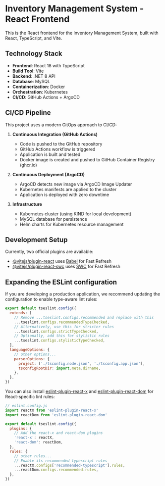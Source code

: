 # Inventory Management System - React Frontend

This is the React frontend for the Inventory Management System, built with React, TypeScript, and Vite.

## Technology Stack

- **Frontend**: React 18 with TypeScript
- **Build Tool**: Vite
- **Backend**: .NET 8 API
- **Database**: MySQL
- **Containerization**: Docker
- **Orchestration**: Kubernetes
- **CI/CD**: GitHub Actions + ArgoCD

## CI/CD Pipeline

This project uses a modern GitOps approach to CI/CD:

1. **Continuous Integration (GitHub Actions)**
   - Code is pushed to the GitHub repository
   - GitHub Actions workflow is triggered
   - Application is built and tested
   - Docker image is created and pushed to GitHub Container Registry (ghcr.io)

2. **Continuous Deployment (ArgoCD)**
   - ArgoCD detects new image via ArgoCD Image Updater
   - Kubernetes manifests are applied to the cluster
   - Application is deployed with zero downtime

3. **Infrastructure**
   - Kubernetes cluster (using KIND for local development)
   - MySQL database for persistence
   - Helm charts for Kubernetes resource management

## Development Setup

Currently, two official plugins are available:

- [@vitejs/plugin-react](https://github.com/vitejs/vite-plugin-react/blob/main/packages/plugin-react) uses [Babel](https://babeljs.io/) for Fast Refresh
- [@vitejs/plugin-react-swc](https://github.com/vitejs/vite-plugin-react/blob/main/packages/plugin-react-swc) uses [SWC](https://swc.rs/) for Fast Refresh

## Expanding the ESLint configuration

If you are developing a production application, we recommend updating the configuration to enable type-aware lint rules:

```js
export default tseslint.config({
  extends: [
    // Remove ...tseslint.configs.recommended and replace with this
    ...tseslint.configs.recommendedTypeChecked,
    // Alternatively, use this for stricter rules
    ...tseslint.configs.strictTypeChecked,
    // Optionally, add this for stylistic rules
    ...tseslint.configs.stylisticTypeChecked,
  ],
  languageOptions: {
    // other options...
    parserOptions: {
      project: ['./tsconfig.node.json', './tsconfig.app.json'],
      tsconfigRootDir: import.meta.dirname,
    },
  },
})
```

You can also install [eslint-plugin-react-x](https://github.com/Rel1cx/eslint-react/tree/main/packages/plugins/eslint-plugin-react-x) and [eslint-plugin-react-dom](https://github.com/Rel1cx/eslint-react/tree/main/packages/plugins/eslint-plugin-react-dom) for React-specific lint rules:

```js
// eslint.config.js
import reactX from 'eslint-plugin-react-x'
import reactDom from 'eslint-plugin-react-dom'

export default tseslint.config({
  plugins: {
    // Add the react-x and react-dom plugins
    'react-x': reactX,
    'react-dom': reactDom,
  },
  rules: {
    // other rules...
    // Enable its recommended typescript rules
    ...reactX.configs['recommended-typescript'].rules,
    ...reactDom.configs.recommended.rules,
  },
})
```
